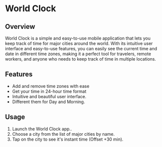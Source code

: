 # World Clock

## Overview

World Clock is a simple and easy-to-use mobile application that lets you keep track of time for major cities around the world. With its intuitive user interface and easy-to-use features, you can easily see the current time and date in different time zones, making it a perfect tool for travelers, remote workers, and anyone who needs to keep track of time in multiple locations.

## Features

* Add and remove time zones with ease
* Get your time in 24-hour time format
* Intuitive and beautiful user interface.
* Different them for Day and Morning.


## Usage

1. Launch the World Clock app..
2. Choose a city from the list of major cities by name.
3. Tap on the city to see it's instant time (Offset +30 min).

